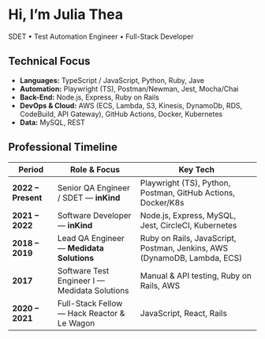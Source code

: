 # Hi, I’m Julia Thea

SDET • Test Automation Engineer • Full-Stack Developer

## Technical Focus
- **Languages:** TypeScript / JavaScript, Python, Ruby, Jave 
- **Automation:** Playwright (TS), Postman/Newman, Jest, Mocha/Chai
- **Back-End:** Node.js, Express, Ruby on Rails  
- **DevOps & Cloud:** AWS (ECS, Lambda, S3, Kinesis, DynamoDb, RDS, CodeBuild, API Gateway), GitHub Actions, Docker, Kubernetes 
- **Data:** MySQL, REST

## Professional Timeline
| Period | Role & Focus | Key Tech |
|--------|--------------|----------|
| **2022 – Present** | Senior QA Engineer / SDET — **inKind**  | Playwright (TS), Python, Postman, GitHub Actions, Docker/K8s |
| **2021 – 2022** | Software Developer — **inKind** | Node.js, Express, MySQL, Jest, CircleCI, Kubernetes |
| **2018 – 2019** | Lead QA Engineer — **Medidata Solutions** | Ruby on Rails, JavaScript, Postman, Jenkins, AWS (DynamoDB, Lambda, ECS) |
| **2017** | Software Test Engineer I — Medidata Solutions | Manual & API testing, Ruby on Rails, AWS |
| **2020 – 2021** | Full-Stack Fellow — Hack Reactor & Le Wagon | JavaScript, React, Rails |
